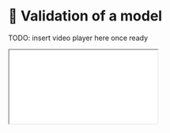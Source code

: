 # 📰 Validation of a model

TODO: insert video player here once ready

<iframe src="../slides/index.html?file=../slides/intro_cross_validation.md#p1"/>
